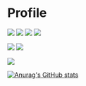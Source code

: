 # Profile
![](https://img.shields.io/badge/-C++-brightgreen?logo=C%2B%2B&logoColor=white&style=for-the-badge&color=00599C)
![](https://img.shields.io/badge/-MFC-brightgreen?logo=C%2B%2B&logoColor=white&style=for-the-badge&color=00599C)
![](https://img.shields.io/badge/-Windows%20CE-brightgreen?logo=windows%2095&logoColor=white&style=for-the-badge&color=00599C)
![](https://img.shields.io/badge/-C%23-brightgreen?logo=C%20Sharp&logoColor=white&style=for-the-badge&color=239120)


![](https://img.shields.io/badge/-Swift-brightgreen?logo=swift&logoColor=white&style=for-the-badge&color=FA7343)
![](https://img.shields.io/badge/-macOS-brightgreen?logo=macos&logoColor=white&style=for-the-badge&color=000000)


![](https://img.shields.io/badge/%20-RxSwift-brightgreen?logo=swift&logoColor=white&style=for-the-badge&color=B7178C)

[![Anurag's GitHub stats](https://github-readme-stats.vercel.app/api?username=herohjk)](https://github.com/anuraghazra/github-readme-stats)
